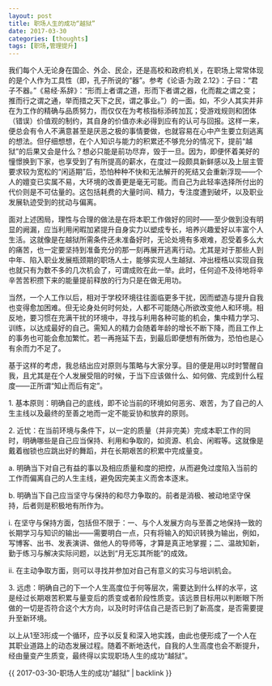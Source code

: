 ```yaml
---
layout: post
title: 职场人生的成功“越狱”
date: 2017-03-30
categories: [thoughts]
tags: [职场,管理提升]
---
```


我们每个人无论身在国企、外企、民企，还是高校和政府机关，在职场上常常体现的是个人作为工具性（即，孔子所说的“器”。参考《论语·为政 2.12》：子曰：“君子不器。”《易经·系辞》：“形而上者谓之道，形而下者谓之器，化而裁之谓之变；推而行之谓之通，举而措之天下之民，谓之事业。”）的一面。如，不少人其实并非在为工作的精确与品质努力，而仅仅在为考核指标添砖加瓦；受游戏规则和团体（错误）价值观的制约，其自身的价值亦未必得到应有的认可与回报。这样一来，便总会有令人不满意甚至是厌恶之极的事情要做，也就容易在心中产生要立刻逃离的想法。但仔细想想，在个人知识与能力的积累还不够充分的情况下，提前“越狱”的后果又会是什么？想必只能是前功尽弃，毁于一旦。因为，即便怀着美好的憧憬换到下家，也享受到了有所提高的薪水，在度过一段颇具新鲜感以及上层主管要求较为宽松的“闲适期”后，恐怕种种不快和无法解开的死结又会重新浮现——个人的嬗变已实属不易，大环境的改善更是毫无可能。而自己为此轻率选择所付出的代价则是不可估量的。这包括耗费的大量时间、精力，专注度遭到破坏，以及职业发展轨迹受到的扰动与偏离。

面对上述困局，理性与合理的做法是在将本职工作做好的同时——至少做到没有明显的阙漏，应当利用闲暇加紧提升自身实力以塑成专长，培养兴趣爱好以丰富个人生活。这就像是在越狱所需条件还未准备好时，无论处境有多艰难，忍受着多么大的痛苦，也一定要坚持到准备充分的那一刻再展开逃离行动。尤其是对于那些人到中年、陷入职业发展瓶颈期的职场人士，能够实现人生越狱、冲出桎梏以实现自我也就只有为数不多的几次机会了，可谓成败在此一举。此时，任何迫不及待地将辛辛苦苦积攒下来的能量提前释放的行为只是在做无用功。

当然，一个人工作以后，相对于学校环境往往面临更多干扰，因而塑造与提升自我也变得愈加困难。但无论身处何时何处，人都不可能随心所欲改变他人和环境。相反地，要习惯在充满干扰的环境中，寻找与利用各种可能的机会，集中精力学习、训练，以达成最好的自己。需知人的精力会随着年龄的增长不断下降，而且工作上的事务也可能会愈加繁忙。若一再拖延下去，到最后即便想有所做为，恐怕也是心有余而力不足了。

基于这样的考虑，我总结出应对原则与策略与大家分享。目的便是用以时时警醒自我，且尤其是在个人发展受阻的时候，于当下应该做什么、如何做、完成到什么程度——正所谓“知止而后有定”。

1\. 基本原则：明确自己的底线，即不论当前的环境如何恶劣、艰苦，为了自己的人生主线以及最终的至善之地而一定不能妥协和放弃的原则。

2\. 近忧：在当前环境与条件下，以一定的质量（并非完美）完成本职工作的同时，明确哪些是自己应当保持、利用和争取的，如资源、机会、闲暇等。这就像是戴着枷锁也应跳出好的舞蹈，并在长期艰苦的积累中完成量变。

a. 明确当下对自己有益的事以及相应质量和度的把控，从而避免过度陷入当前的工作而偏离自己的人生主线，避免因完美主义而舍本逐末。

b. 明确当下自己应当坚守与保持的和尽力争取的。前者是消极、被动地坚守保持，后者则是积极地有所作为。

i. 在坚守与保持方面，包括但不限于：一、与个人发展方向与至善之地保持一致的长期学习与知识的输出——需要明白一点，只有将输入的知识转换为输出，例如，写博客、出书、发表演讲、做他人的导师等，才算是真正地掌握；二、温故知新，勤于练习与解决实际问题，以达到“月无忘其所能”的成效。

ii. 在主动争取方面，则可以寻找并参加对自己有意义的实习与培训机会。

3\. 远虑：明确自己的下一个人生高度位于何等层次，需要达到什么样的水平，这是经过长期艰苦积累与量变后的质变或者阶段性质变。该远景目标用以判断眼下所做的一切是否符合这个大方向，以及时时评估自己是否已到了新高度，是否需要提升至新环境。

以上从1至3形成一个循环，应予以反复和深入地实践，由此也便形成了一个人在其职业道路上的动态发展过程。随着不断地迭代，自我的人生高度也会不断提升，经由量变产生质变，最终得以实现职场人生的成功“越狱”。

{{ 2017-03-30-职场人生的成功“越狱” | backlink }}
